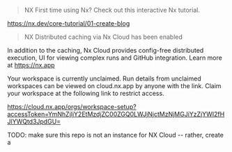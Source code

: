 > NX First time using Nx? Check out this interactive Nx tutorial.

https://nx.dev/core-tutorial/01-create-blog

> NX Distributed caching via Nx Cloud has been enabled

In addition to the caching, Nx Cloud provides config-free distributed execution,
UI for viewing complex runs and GitHub integration. Learn more at https://nx.app

Your workspace is currently unclaimed. Run details from unclaimed workspaces can be viewed on cloud.nx.app by anyone
with the link. Claim your workspace at the following link to restrict access.

https://cloud.nx.app/orgs/workspace-setup?accessToken=YmNhZjljY2EtMzdjZC00ZGQ0LWJjNjctMzNjMGJiYzZjYWI2fHJlYWQtd3JpdGU=

TODO: make sure this repo is not an instance for NX Cloud -- rather, create a 

